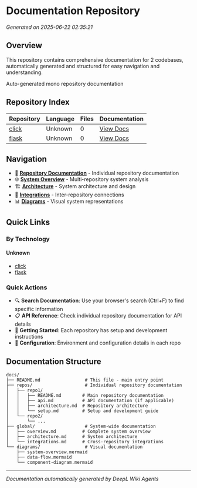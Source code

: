 # Documentation Repository

*Generated on 2025-06-22 02:35:21*

## Overview

This repository contains comprehensive documentation for 2 codebases, automatically generated and structured for easy navigation and understanding.

Auto-generated mono repository documentation

## Repository Index

| Repository | Language | Files | Documentation |
|------------|----------|--------|---------------|
| [click](repos/click/README.md) | Unknown | 0 | [View Docs](repos/click/README.md) |
| [flask](repos/flask/README.md) | Unknown | 0 | [View Docs](repos/flask/README.md) |


## Navigation

- 📁 **[Repository Documentation](repos/)** - Individual repository documentation
- 🌐 **[System Overview](global/overview.md)** - Multi-repository system analysis  
- 🏗️ **[Architecture](global/architecture.md)** - System architecture and design
- 🔗 **[Integrations](global/integrations.md)** - Inter-repository connections
- 📊 **[Diagrams](diagrams/)** - Visual system representations

## Quick Links

### By Technology

#### Unknown
- [click](repos/click/README.md)
- [flask](repos/flask/README.md)


### Quick Actions

- 🔍 **Search Documentation**: Use your browser's search (Ctrl+F) to find specific information
- 📋 **API Reference**: Check individual repository documentation for API details
- 🚀 **Getting Started**: Each repository has setup and development instructions
- 🔧 **Configuration**: Environment and configuration details in each repo

## Documentation Structure

```
docs/
├── README.md                 # This file - main entry point
├── repos/                    # Individual repository documentation
│   ├── repo1/
│   │   ├── README.md        # Main repository documentation
│   │   ├── api.md           # API documentation (if applicable)
│   │   ├── architecture.md  # Repository architecture
│   │   └── setup.md         # Setup and development guide
│   └── repo2/
│       └── ...
├── global/                   # System-wide documentation
│   ├── overview.md          # Complete system overview
│   ├── architecture.md      # System architecture
│   └── integrations.md      # Cross-repository integrations
└── diagrams/                 # Visual documentation
    ├── system-overview.mermaid
    ├── data-flow.mermaid
    └── component-diagram.mermaid
```

---

*Documentation automatically generated by DeepL Wiki Agents*
